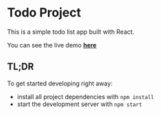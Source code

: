 # Todo Project

This is a simple todo list app built with React.

You can see the live demo **[here](https://attilakasza.com/react-todo/)**

## TL;DR

To get started developing right away:

* install all project dependencies with `npm install`
* start the development server with `npm start`
